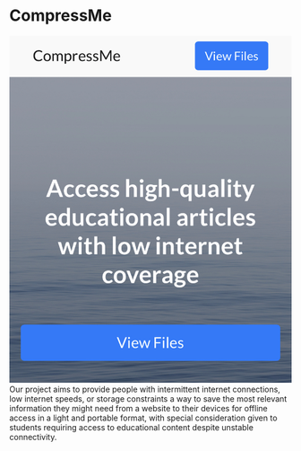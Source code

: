 # CompressMe
![Homepage](image.jpeg)
Our project aims to provide people with intermittent internet connections, low internet speeds, or storage constraints a way to save the most relevant information they might need from a website to their devices for offline access in a light and portable format, with special consideration given to students requiring access to educational content despite unstable connectivity.
